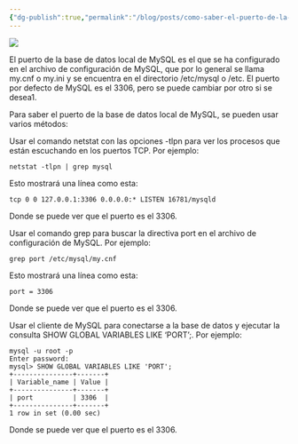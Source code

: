 ```yaml
---
{"dg-publish":true,"permalink":"/blog/posts/como-saber-el-puerto-de-la-base-de-datos-local-de-my-sql/"}
---
```


![](../fetched_images\Rep17.png)

El puerto de la base de datos local de MySQL es el que se ha configurado en el
  archivo de configuración de MySQL, que por lo general se llama my.cnf o my.ini
  y se encuentra en el directorio /etc/mysql o /etc. El puerto por defecto de
  MySQL es el 3306, pero se puede cambiar por otro si se desea1.

  Para saber el puerto de la base de datos local de MySQL, se pueden usar varios
  métodos:

  Usar el comando netstat con las opciones \-tlpn para ver los procesos que están
  escuchando en los puertos TCP. Por ejemplo:
```
netstat -tlpn | grep mysql
```
Esto mostrará una línea como esta:
```
tcp 0 0 127.0.0.1:3306 0.0.0.0:* LISTEN 16781/mysqld
```
Donde se puede ver que el puerto es el 3306.

  Usar el comando grep para buscar la directiva port en el archivo de
  configuración de MySQL. Por ejemplo:
```
grep port /etc/mysql/my.cnf
```
Esto mostrará una línea como esta:
```
port = 3306
```
Donde se puede ver que el puerto es el 3306.

  Usar el cliente de MySQL para conectarse a la base de datos y ejecutar la
  consulta SHOW GLOBAL VARIABLES LIKE ‘PORT’;. Por ejemplo:
```
mysql -u root -p
Enter password:
mysql> SHOW GLOBAL VARIABLES LIKE 'PORT';
+---------------+-------+
| Variable_name | Value |
+---------------+-------+
| port          | 3306  |
+---------------+-------+
1 row in set (0.00 sec)
```
Donde se puede ver que el puerto es el 3306.
